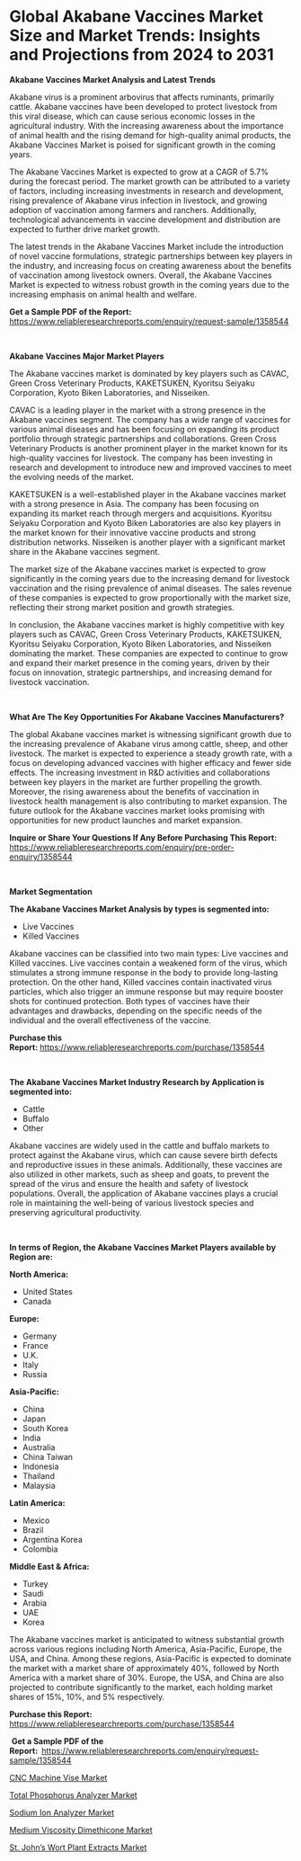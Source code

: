 <p><h1>Global Akabane Vaccines Market Size and Market Trends: Insights and Projections from 2024 to 2031</h1></p><p><strong>Akabane Vaccines Market Analysis and Latest Trends</strong></p>
<p><p>Akabane virus is a prominent arbovirus that affects ruminants, primarily cattle. Akabane vaccines have been developed to protect livestock from this viral disease, which can cause serious economic losses in the agricultural industry. With the increasing awareness about the importance of animal health and the rising demand for high-quality animal products, the Akabane Vaccines Market is poised for significant growth in the coming years.</p><p>The Akabane Vaccines Market is expected to grow at a CAGR of 5.7% during the forecast period. The market growth can be attributed to a variety of factors, including increasing investments in research and development, rising prevalence of Akabane virus infection in livestock, and growing adoption of vaccination among farmers and ranchers. Additionally, technological advancements in vaccine development and distribution are expected to further drive market growth.</p><p>The latest trends in the Akabane Vaccines Market include the introduction of novel vaccine formulations, strategic partnerships between key players in the industry, and increasing focus on creating awareness about the benefits of vaccination among livestock owners. Overall, the Akabane Vaccines Market is expected to witness robust growth in the coming years due to the increasing emphasis on animal health and welfare.</p></p>
<p><strong>Get a Sample PDF of the Report:&nbsp;</strong> <a href="https://www.reliableresearchreports.com/enquiry/request-sample/1358544">https://www.reliableresearchreports.com/enquiry/request-sample/1358544</a></p>
<p>&nbsp;</p>
<p><strong>Akabane Vaccines Major Market Players</strong></p>
<p><p>The Akabane vaccines market is dominated by key players such as CAVAC, Green Cross Veterinary Products, KAKETSUKEN, Kyoritsu Seiyaku Corporation, Kyoto Biken Laboratories, and Nisseiken. </p><p>CAVAC is a leading player in the market with a strong presence in the Akabane vaccines segment. The company has a wide range of vaccines for various animal diseases and has been focusing on expanding its product portfolio through strategic partnerships and collaborations. Green Cross Veterinary Products is another prominent player in the market known for its high-quality vaccines for livestock. The company has been investing in research and development to introduce new and improved vaccines to meet the evolving needs of the market.</p><p>KAKETSUKEN is a well-established player in the Akabane vaccines market with a strong presence in Asia. The company has been focusing on expanding its market reach through mergers and acquisitions. Kyoritsu Seiyaku Corporation and Kyoto Biken Laboratories are also key players in the market known for their innovative vaccine products and strong distribution networks. Nisseiken is another player with a significant market share in the Akabane vaccines segment.</p><p>The market size of the Akabane vaccines market is expected to grow significantly in the coming years due to the increasing demand for livestock vaccination and the rising prevalence of animal diseases. The sales revenue of these companies is expected to grow proportionally with the market size, reflecting their strong market position and growth strategies.</p><p>In conclusion, the Akabane vaccines market is highly competitive with key players such as CAVAC, Green Cross Veterinary Products, KAKETSUKEN, Kyoritsu Seiyaku Corporation, Kyoto Biken Laboratories, and Nisseiken dominating the market. These companies are expected to continue to grow and expand their market presence in the coming years, driven by their focus on innovation, strategic partnerships, and increasing demand for livestock vaccination.</p></p>
<p>&nbsp;</p>
<p><strong>What Are The Key Opportunities For Akabane Vaccines Manufacturers?</strong></p>
<p><p>The global Akabane vaccines market is witnessing significant growth due to the increasing prevalence of Akabane virus among cattle, sheep, and other livestock. The market is expected to experience a steady growth rate, with a focus on developing advanced vaccines with higher efficacy and fewer side effects. The increasing investment in R&D activities and collaborations between key players in the market are further propelling the growth. Moreover, the rising awareness about the benefits of vaccination in livestock health management is also contributing to market expansion. The future outlook for the Akabane vaccines market looks promising with opportunities for new product launches and market expansion.</p></p>
<p><strong>Inquire or Share Your Questions If Any Before Purchasing This Report:</strong> <a href="https://www.reliableresearchreports.com/enquiry/pre-order-enquiry/1358544">https://www.reliableresearchreports.com/enquiry/pre-order-enquiry/1358544</a></p>
<p>&nbsp;</p>
<p><strong>Market Segmentation</strong></p>
<p><strong>The Akabane Vaccines Market Analysis by types is segmented into:</strong></p>
<p><ul><li>Live Vaccines</li><li>Killed Vaccines</li></ul></p>
<p><p>Akabane vaccines can be classified into two main types: Live vaccines and Killed vaccines. Live vaccines contain a weakened form of the virus, which stimulates a strong immune response in the body to provide long-lasting protection. On the other hand, Killed vaccines contain inactivated virus particles, which also trigger an immune response but may require booster shots for continued protection. Both types of vaccines have their advantages and drawbacks, depending on the specific needs of the individual and the overall effectiveness of the vaccine.</p></p>
<p><strong>Purchase this Report:&nbsp;</strong><a href="https://www.reliableresearchreports.com/purchase/1358544">https://www.reliableresearchreports.com/purchase/1358544</a></p>
<p>&nbsp;</p>
<p><strong>The Akabane Vaccines Market Industry Research by Application is segmented into:</strong></p>
<p><ul><li>Cattle</li><li>Buffalo</li><li>Other</li></ul></p>
<p><p>Akabane vaccines are widely used in the cattle and buffalo markets to protect against the Akabane virus, which can cause severe birth defects and reproductive issues in these animals. Additionally, these vaccines are also utilized in other markets, such as sheep and goats, to prevent the spread of the virus and ensure the health and safety of livestock populations. Overall, the application of Akabane vaccines plays a crucial role in maintaining the well-being of various livestock species and preserving agricultural productivity.</p></p>
<p>&nbsp;</p>
<p><strong>In terms of Region, the Akabane Vaccines Market Players available by Region are:</strong></p>
<p>
    <p> <strong> North America: </strong>
        <ul>
            <li>United States</li>
            <li>Canada</li>
        </ul>
        </p> 
    <p> <strong> Europe: </strong>
        <ul>
            <li>Germany</li>
            <li>France</li>
            <li>U.K.</li>
            <li>Italy</li>
            <li>Russia</li>
        </ul>
        </p> 
    <p> <strong> Asia-Pacific: </strong>
        <ul>
            <li>China</li>
            <li>Japan</li>
            <li>South Korea</li>
            <li>India</li>
            <li>Australia</li>
            <li>China Taiwan</li>
            <li>Indonesia</li>
            <li>Thailand</li>
            <li>Malaysia</li>
        </ul>
        </p> 
    <p> <strong> Latin America: </strong>
        <ul>
            <li>Mexico</li>
            <li>Brazil</li>
            <li>Argentina Korea</li>
            <li>Colombia</li>
        </ul>
        </p> 
    <p> <strong> Middle East & Africa: </strong>
        <ul>
            <li>Turkey</li>
            <li>Saudi</li>
            <li>Arabia</li>
            <li>UAE</li>
            <li>Korea</li>
        </ul>
    </p>
    </p>
<p><p>The Akabane vaccines market is anticipated to witness substantial growth across various regions including North America, Asia-Pacific, Europe, the USA, and China. Among these regions, Asia-Pacific is expected to dominate the market with a market share of approximately 40%, followed by North America with a market share of 30%. Europe, the USA, and China are also projected to contribute significantly to the market, each holding market shares of 15%, 10%, and 5% respectively.</p></p>
<p><strong>Purchase this Report: </strong><a href="https://www.reliableresearchreports.com/purchase/1358544">https://www.reliableresearchreports.com/purchase/1358544</a></p>
<p>&nbsp;<strong>Get a Sample PDF of the Report:&nbsp;&nbsp;</strong><a href="https://www.reliableresearchreports.com/enquiry/request-sample/1358544">https://www.reliableresearchreports.com/enquiry/request-sample/1358544</a></p>
<p><strong></strong></p>
<p><p><a href="https://issuu.com/reportprime-2/docs/cnc-machine-vise-market-size-2030.pptx">CNC Machine Vise Market</a></p><p><a href="https://medium.com/@bobbyreynolds76g/total-phosphorus-analyzer-nbsp-market-focuses-on-market-share-size-and-projected-forecast-till-4ddb32f92cc1">Total Phosphorus Analyzer Market</a></p><p><a href="https://medium.com/@bobbyreynolds76g/sodium-ion-analyzer-market-research-report-its-history-and-forecast-2024-to-2031-1847938b890d">Sodium Ion Analyzer Market</a></p><p><a href="https://github.com/aashishrp/Market-Research-Report-List-2/blob/main/medium-viscosity-dimethicone-market.md">Medium Viscosity Dimethicone Market</a></p><p><a href="https://github.com/ashepherd82/Market-Research-Report-List-3/blob/main/st-johns-wort-plant-extracts-market.md">St. John’s Wort Plant Extracts Market</a></p></p>